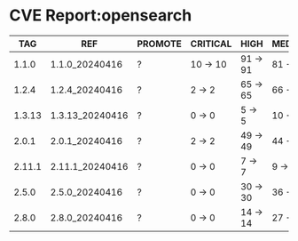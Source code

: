 # CVE Report:opensearch
|  TAG   |       REF       | PROMOTE | CRITICAL |   HIGH   |  MEDIUM  |   LOW    | UNKNOWN |
|--------|-----------------|---------|----------|----------|----------|----------|---------|
| 1.1.0  | 1.1.0_20240416  | ?       | 10 -> 10 | 91 -> 91 | 81 -> 81 | 13 -> 13 | 0 -> 0  |
| 1.2.4  | 1.2.4_20240416  | ?       | 2 -> 2   | 65 -> 65 | 66 -> 66 | 9 -> 9   | 0 -> 0  |
| 1.3.13 | 1.3.13_20240416 | ?       | 0 -> 0   | 5 -> 5   | 10 -> 10 | 0 -> 0   | 0 -> 0  |
| 2.0.1  | 2.0.1_20240416  | ?       | 2 -> 2   | 49 -> 49 | 44 -> 44 | 10 -> 10 | 0 -> 0  |
| 2.11.1 | 2.11.1_20240416 | ?       | 0 -> 0   | 7 -> 7   | 9 -> 9   | 0 -> 0   | 0 -> 0  |
| 2.5.0  | 2.5.0_20240416  | ?       | 0 -> 0   | 30 -> 30 | 36 -> 36 | 11 -> 11 | 0 -> 0  |
| 2.8.0  | 2.8.0_20240416  | ?       | 0 -> 0   | 14 -> 14 | 27 -> 27 | 8 -> 8   | 0 -> 0  |
